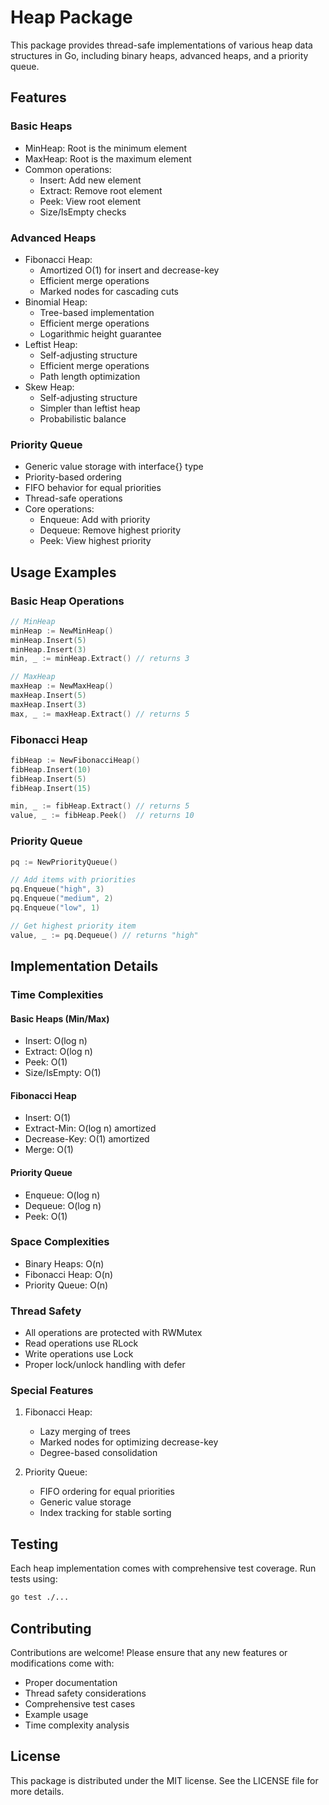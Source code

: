 # Heap Package

This package provides thread-safe implementations of various heap data structures in Go, including binary heaps, advanced heaps, and a priority queue.

## Features

### Basic Heaps
- MinHeap: Root is the minimum element
- MaxHeap: Root is the maximum element
- Common operations:
  - Insert: Add new element
  - Extract: Remove root element
  - Peek: View root element
  - Size/IsEmpty checks

### Advanced Heaps
- Fibonacci Heap:
  - Amortized O(1) for insert and decrease-key
  - Efficient merge operations
  - Marked nodes for cascading cuts
- Binomial Heap:
  - Tree-based implementation
  - Efficient merge operations
  - Logarithmic height guarantee
- Leftist Heap:
  - Self-adjusting structure
  - Efficient merge operations
  - Path length optimization
- Skew Heap:
  - Self-adjusting structure
  - Simpler than leftist heap
  - Probabilistic balance

### Priority Queue
- Generic value storage with interface{} type
- Priority-based ordering
- FIFO behavior for equal priorities
- Thread-safe operations
- Core operations:
  - Enqueue: Add with priority
  - Dequeue: Remove highest priority
  - Peek: View highest priority

## Usage Examples

### Basic Heap Operations
```go
// MinHeap
minHeap := NewMinHeap()
minHeap.Insert(5)
minHeap.Insert(3)
min, _ := minHeap.Extract() // returns 3

// MaxHeap
maxHeap := NewMaxHeap()
maxHeap.Insert(5)
maxHeap.Insert(3)
max, _ := maxHeap.Extract() // returns 5
```

### Fibonacci Heap
```go
fibHeap := NewFibonacciHeap()
fibHeap.Insert(10)
fibHeap.Insert(5)
fibHeap.Insert(15)

min, _ := fibHeap.Extract() // returns 5
value, _ := fibHeap.Peek()  // returns 10
```

### Priority Queue
```go
pq := NewPriorityQueue()

// Add items with priorities
pq.Enqueue("high", 3)
pq.Enqueue("medium", 2)
pq.Enqueue("low", 1)

// Get highest priority item
value, _ := pq.Dequeue() // returns "high"
```

## Implementation Details

### Time Complexities

#### Basic Heaps (Min/Max)
- Insert: O(log n)
- Extract: O(log n)
- Peek: O(1)
- Size/IsEmpty: O(1)

#### Fibonacci Heap
- Insert: O(1)
- Extract-Min: O(log n) amortized
- Decrease-Key: O(1) amortized
- Merge: O(1)

#### Priority Queue
- Enqueue: O(log n)
- Dequeue: O(log n)
- Peek: O(1)

### Space Complexities
- Binary Heaps: O(n)
- Fibonacci Heap: O(n)
- Priority Queue: O(n)

### Thread Safety
- All operations are protected with RWMutex
- Read operations use RLock
- Write operations use Lock
- Proper lock/unlock handling with defer

### Special Features
1. Fibonacci Heap:
   - Lazy merging of trees
   - Marked nodes for optimizing decrease-key
   - Degree-based consolidation

2. Priority Queue:
   - FIFO ordering for equal priorities
   - Generic value storage
   - Index tracking for stable sorting

## Testing
Each heap implementation comes with comprehensive test coverage. Run tests using:
```bash
go test ./...
```

## Contributing
Contributions are welcome! Please ensure that any new features or modifications come with:
- Proper documentation
- Thread safety considerations
- Comprehensive test cases
- Example usage
- Time complexity analysis

## License
This package is distributed under the MIT license. See the LICENSE file for more details. 